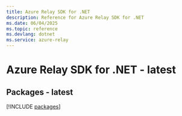 ```yaml
---
title: Azure Relay SDK for .NET
description: Reference for Azure Relay SDK for .NET
ms.date: 06/04/2025
ms.topic: reference
ms.devlang: dotnet
ms.service: azure-relay
---
```

# Azure Relay SDK for .NET - latest
## Packages - latest
[!INCLUDE [packages](relay-index.md)]